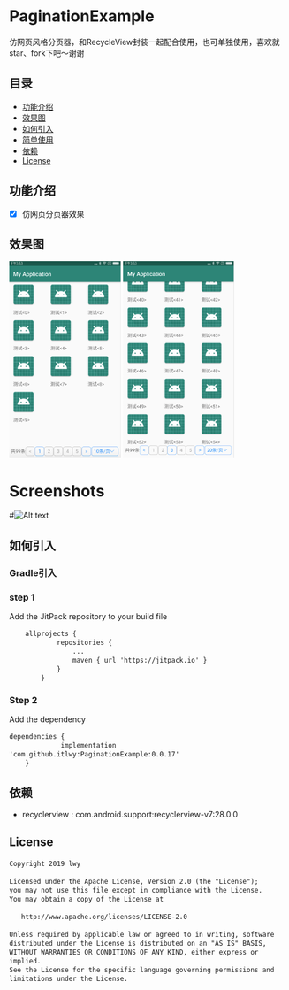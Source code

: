 # PaginationExample
仿网页风格分页器，和RecycleView封装一起配合使用，也可单独使用，喜欢就star、fork下吧～谢谢

## 目录

* [功能介绍](#功能介绍)
* [效果图](#效果图)
* [如何引入](#如何引入)
* [简单使用](#简单使用)
* [依赖](#依赖)
* [License](#License)

## 功能介绍

- [x] 仿网页分页器效果

## 效果图

<img src="https://github.com/itlwy/PaginationExample/blob/master/resources/pic1.png"
        width = "40%" height = "40%" div align=left/>
<img src="https://github.com/itlwy/PaginationExample/blob/master/resources/pic2.png"
        width = "40%" height = "40%" div align=left/>

# Screenshots
#![Alt text](https://github.com/itlwy/PaginationExample/blob/master/resources/pagination.gif)

## 如何引入
### Gradle引入
### step 1
Add the JitPack repository to your build file

```
	allprojects {
			repositories {
				...
				maven { url 'https://jitpack.io' }
			}
		}
```

### Step 2
Add the dependency

```
dependencies {
	         implementation 'com.github.itlwy:PaginationExample:0.0.17'
	}

```

## 依赖
- recyclerview : com.android.support:recyclerview-v7:28.0.0


## License

   	Copyright 2019 lwy

    Licensed under the Apache License, Version 2.0 (the "License");
    you may not use this file except in compliance with the License.
    You may obtain a copy of the License at

       http://www.apache.org/licenses/LICENSE-2.0

    Unless required by applicable law or agreed to in writing, software
    distributed under the License is distributed on an "AS IS" BASIS,
    WITHOUT WARRANTIES OR CONDITIONS OF ANY KIND, either express or implied.
    See the License for the specific language governing permissions and
    limitations under the License.